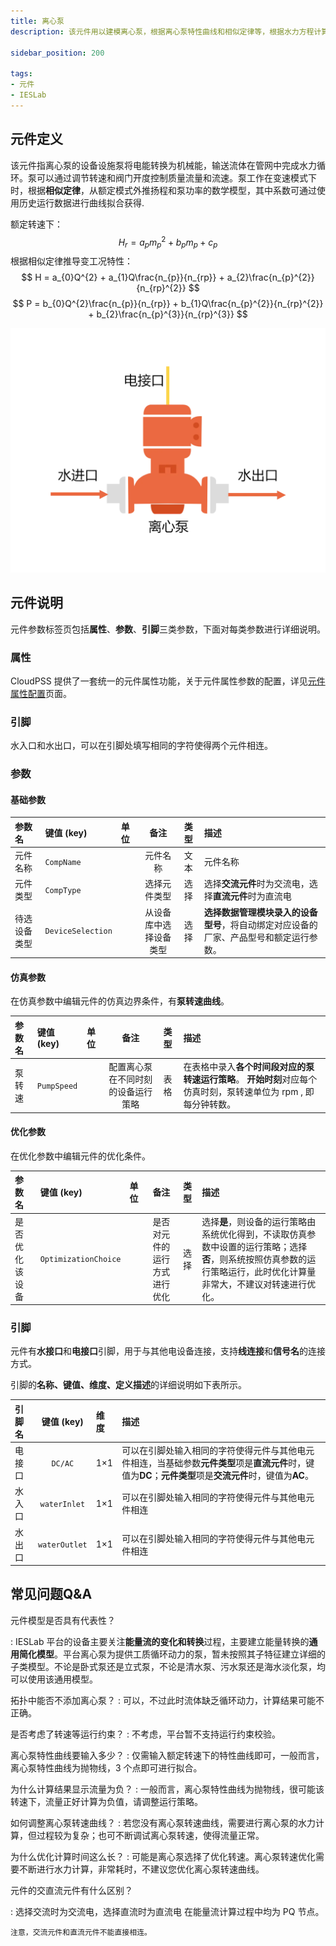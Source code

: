 ```yaml
---
title: 离心泵
description: 该元件用以建模离心泵，根据离心泵特性曲线和相似定律等，根据水力方程计算离心水里测试和泵功率。

sidebar_position: 200

tags: 
- 元件
- IESLab
---
```


## 元件定义


该元件指离心泵的设备设施泵将电能转换为机械能，输送流体在管网中完成水力循环。泵可以通过调节转速和阀门开度控制质量流量和流速。泵工作在变速模式下时，根据**相似定律**，从额定模式外推扬程和泵功率的数学模型，其中系数可通过使用历史运行数据进行曲线拟合获得.

 额定转速下：
$$
H_{r} = a_{p}m_{p}^{2} + b_{p}m_{p} + c_{p}
$$
根据相似定律推导变工况特性：
 $$
 H = a_{0}Q^{2} + a_{1}Q\frac{n_{p}}{n_{rp}} + a_{2}\frac{n_{p}^{2}}{n_{rp}^{2}}
 $$
$$
P = b_{0}Q^{2}\frac{n_{p}}{n_{rp}} + b_{1}Q\frac{n_{p}^{2}}{n_{rp}^{2}} + b_{2}\frac{n_{p}^{3}}{n_{rp}^{3}}
$$

![离心泵 =x300](./IES-HD-1Pump.png )

## 元件说明

元件参数标签页包括**属性**、**参数**、**引脚**三类参数，下面对每类参数进行详细说明。

### 属性

CloudPSS 提供了一套统一的元件属性功能，关于元件属性参数的配置，详见[元件属性配置](/docs/docs/software/xstudio/simstudio/basic/moduleEncapsulation/index.md)页面。


### 引脚
水入口和水出口，可以在引脚处填写相同的字符使得两个元件相连。

### 参数

#### 基础参数

| 参数名 | 键值 (key) | 单位 | 备注 | 类型 | 描述 |
| :--- | :--- | :--- | :--: | :--- | :--- |
| 元件名称 | `CompName` |  | 元件名称 | 文本 | 元件名称 |
| 元件类型 | `CompType` |  | 选择元件类型 | 选择 | 选择**交流元件**时为交流电，选择**直流元件**时为直流电|
| 待选设备类型 | `DeviceSelection` |  | 从设备库中选择设备类型 | 选择 | **选择数据管理模块录入的设备型号**，将自动绑定对应设备的厂家、产品型号和额定运行参数。|

#### 仿真参数

在仿真参数中编辑元件的仿真边界条件，有**泵转速曲线**。

| 参数名 | 键值 (key)  | 单位 | 备注 | 类型 | 描述 |
| :--- | :--- | :--- | :--: | :--- | :--- |
| 泵转速 | `PumpSpeed` |  | 配置离心泵在不同时刻的设备运行策略 | 表格 | 在表格中录入**各个时间段对应的泵转速运行策略**。 **开始时刻**对应每个仿真时刻，泵转速单位为 rpm , 即每分钟转数。|


#### 优化参数

在优化参数中编辑元件的优化条件。

| 参数名 | 键值 (key)  | 单位 | 备注 | 类型 | 描述 |
| :--- | :--- | :--- | :--: | :--- | :--- |
| 是否优化该设备 | `OptimizationChoice` |  | 是否对元件的运行方式进行优化 | 选择 | 选择**是**，则设备的运行策略由系统优化得到，不读取仿真参数中设置的运行策略；选择**否**，则系统按照仿真参数的运行策略运行，此时优化计算量非常大，不建议对转速进行优化。|

### 引脚

元件有**水接口**和**电接口**引脚，用于与其他电设备连接，支持**线连接**和**信号名**的连接方式。

引脚的**名称、键值、维度、定义描述**的详细说明如下表所示。

| 引脚名 | 键值 (key)  | 维度 | 描述 |
| :--- | :--: | :--- | :--- |
| 电接口 | `DC/AC` | 1×1 | 可以在引脚处输入相同的字符使得元件与其他电元件相连，当基础参数**元件类型**项是**直流元件**时，键值为**DC**；**元件类型**项是**交流元件**时，键值为**AC**。|
| 水入口 | `waterInlet` | 1×1 | 可以在引脚处输入相同的字符使得元件与其他电元件相连|
| 水出口 | `waterOutlet` | 1×1 | 可以在引脚处输入相同的字符使得元件与其他电元件相连|

## 常见问题Q&A

元件模型是否具有代表性？

:   IESLab 平台的设备主要关注**能量流的变化和转换**过程，主要建立能量转换的**通用简化模型**。平台离心泵为提供工质循环动力的泵，暂未按照其子特征建立详细的子类模型。不论是卧式泵还是立式泵，不论是清水泵、污水泵还是海水淡化泵，均可以使用该通用模型。

拓扑中能否不添加离心泵？
:   可以，不过此时流体缺乏循环动力，计算结果可能不正确。

是否考虑了转速等运行约束？
:   不考虑，平台暂不支持运行约束校验。

离心泵特性曲线要输入多少？
:   仅需输入额定转速下的特性曲线即可，一般而言，离心泵特性曲线为抛物线，3 个点即可进行拟合。

为什么计算结果显示流量为负？
:   一般而言，离心泵特性曲线为抛物线，很可能该转速下，流量正好计算为负值，请调整运行策略。

如何调整离心泵转速曲线？
:   若您没有离心泵转速曲线，需要进行离心泵的水力计算，但过程较为复杂；也可不断调试离心泵转速，使得流量正常。

为什么优化计算时间这么长？
:   可能是离心泵选择了优化转速。离心泵转速优化需要不断进行水力计算，非常耗时，不建议您优化离心泵转速曲线。

元件的交直流元件有什么区别？

:   选择交流时为交流电，选择直流时为直流电
    在能量流计算过程中均为 PQ 节点。

    注意，交流元件和直流元件不能直接相连。